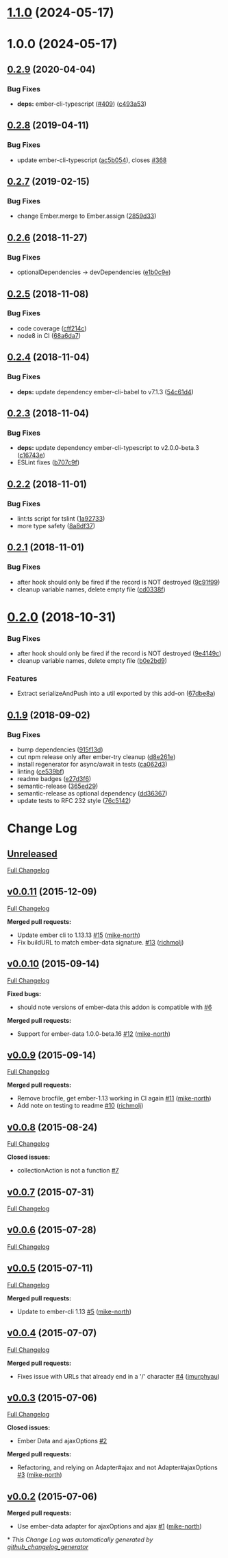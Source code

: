 # [1.1.0](https://github.com/1024pix/ember-api-actions/compare/v1.0.0...v1.1.0) (2024-05-17)

# 1.0.0 (2024-05-17)

## [0.2.9](https://github.com/mike-north/ember-api-actions/compare/v0.2.8...v0.2.9) (2020-04-04)


### Bug Fixes

* **deps:** ember-cli-typescript ([#409](https://github.com/mike-north/ember-api-actions/issues/409)) ([c493a53](https://github.com/mike-north/ember-api-actions/commit/c493a53))

## [0.2.8](https://github.com/mike-north/ember-api-actions/compare/v0.2.7...v0.2.8) (2019-04-11)


### Bug Fixes

* update ember-cli-typescript ([ac5b054](https://github.com/mike-north/ember-api-actions/commit/ac5b054)), closes [#368](https://github.com/mike-north/ember-api-actions/issues/368)

## [0.2.7](https://github.com/mike-north/ember-api-actions/compare/v0.2.6...v0.2.7) (2019-02-15)


### Bug Fixes

* change Ember.merge to Ember.assign ([2859d33](https://github.com/mike-north/ember-api-actions/commit/2859d33))

## [0.2.6](https://github.com/mike-north/ember-api-actions/compare/v0.2.5...v0.2.6) (2018-11-27)


### Bug Fixes

* optionalDependencies -> devDependencies ([e1b0c9e](https://github.com/mike-north/ember-api-actions/commit/e1b0c9e))

## [0.2.5](https://github.com/mike-north/ember-api-actions/compare/v0.2.4...v0.2.5) (2018-11-08)


### Bug Fixes

* code coverage ([cff214c](https://github.com/mike-north/ember-api-actions/commit/cff214c))
* node8 in CI ([68a6da7](https://github.com/mike-north/ember-api-actions/commit/68a6da7))

## [0.2.4](https://github.com/mike-north/ember-api-actions/compare/v0.2.3...v0.2.4) (2018-11-04)


### Bug Fixes

* **deps:** update dependency ember-cli-babel to v7.1.3 ([54c61d4](https://github.com/mike-north/ember-api-actions/commit/54c61d4))

## [0.2.3](https://github.com/mike-north/ember-api-actions/compare/v0.2.2...v0.2.3) (2018-11-04)


### Bug Fixes

* **deps:** update dependency ember-cli-typescript to v2.0.0-beta.3 ([c16743e](https://github.com/mike-north/ember-api-actions/commit/c16743e))
* ESLint fixes ([b707c9f](https://github.com/mike-north/ember-api-actions/commit/b707c9f))

## [0.2.2](https://github.com/mike-north/ember-api-actions/compare/v0.2.1...v0.2.2) (2018-11-01)


### Bug Fixes

* lint:ts script for tslint ([1a92733](https://github.com/mike-north/ember-api-actions/commit/1a92733))
* more type safety ([8a8df37](https://github.com/mike-north/ember-api-actions/commit/8a8df37))

## [0.2.1](https://github.com/mike-north/ember-api-actions/compare/v0.2.0...v0.2.1) (2018-11-01)


### Bug Fixes

* after hook should only be fired if the record is NOT destroyed ([9c91f99](https://github.com/mike-north/ember-api-actions/commit/9c91f99))
* cleanup variable names, delete empty file ([cd0338f](https://github.com/mike-north/ember-api-actions/commit/cd0338f))

# [0.2.0](https://github.com/mike-north/ember-api-actions.git/compare/v0.1.9...v0.2.0) (2018-10-31)


### Bug Fixes

* after hook should only be fired if the record is NOT destroyed ([9e4149c](https://github.com/mike-north/ember-api-actions.git/commit/9e4149c))
* cleanup variable names, delete empty file ([b0e2bd9](https://github.com/mike-north/ember-api-actions.git/commit/b0e2bd9))


### Features

* Extract serializeAndPush into a util exported by this add-on ([67dbe8a](https://github.com/mike-north/ember-api-actions.git/commit/67dbe8a))

## [0.1.9](https://github.com/mike-north/ember-api-actions/compare/v0.1.8...v0.1.9) (2018-09-02)


### Bug Fixes

* bump dependencies ([915f13d](https://github.com/mike-north/ember-api-actions/commit/915f13d))
* cut npm release only after ember-try cleanup ([d8e261e](https://github.com/mike-north/ember-api-actions/commit/d8e261e))
* install regenerator for async/await in tests ([ca062d3](https://github.com/mike-north/ember-api-actions/commit/ca062d3))
* linting ([ce539bf](https://github.com/mike-north/ember-api-actions/commit/ce539bf))
* readme badges ([e27d3f6](https://github.com/mike-north/ember-api-actions/commit/e27d3f6))
* semantic-release ([365ed29](https://github.com/mike-north/ember-api-actions/commit/365ed29))
* semantic-release as optional dependency ([dd36367](https://github.com/mike-north/ember-api-actions/commit/dd36367))
* update tests to RFC 232 style ([76c5142](https://github.com/mike-north/ember-api-actions/commit/76c5142))

# Change Log

## [Unreleased](https://github.com/mike-north/ember-api-actions/tree/HEAD)

[Full Changelog](https://github.com/mike-north/ember-api-actions/compare/v0.0.11...HEAD)


## [v0.0.11](https://github.com/mike-north/ember-api-actions/tree/v0.0.11) (2015-12-09)
[Full Changelog](https://github.com/mike-north/ember-api-actions/compare/v0.0.10...v0.0.11)

**Merged pull requests:**

- Update ember cli to 1.13.13 [\#15](https://github.com/mike-north/ember-api-actions/pull/15) ([mike-north](https://github.com/mike-north))
- Fix buildURL to match ember-data signature. [\#13](https://github.com/mike-north/ember-api-actions/pull/13) ([richmolj](https://github.com/richmolj))

## [v0.0.10](https://github.com/mike-north/ember-api-actions/tree/v0.0.10) (2015-09-14)
[Full Changelog](https://github.com/mike-north/ember-api-actions/compare/v0.0.9...v0.0.10)

**Fixed bugs:**

- should note versions of ember-data this addon is compatible with [\#6](https://github.com/mike-north/ember-api-actions/issues/6)

**Merged pull requests:**

- Support for ember-data 1.0.0-beta.16 [\#12](https://github.com/mike-north/ember-api-actions/pull/12) ([mike-north](https://github.com/mike-north))

## [v0.0.9](https://github.com/mike-north/ember-api-actions/tree/v0.0.9) (2015-09-14)
[Full Changelog](https://github.com/mike-north/ember-api-actions/compare/v0.0.8...v0.0.9)

**Merged pull requests:**

- Remove brocfile, get ember-1.13 working in CI again [\#11](https://github.com/mike-north/ember-api-actions/pull/11) ([mike-north](https://github.com/mike-north))
- Add note on testing to readme [\#10](https://github.com/mike-north/ember-api-actions/pull/10) ([richmolj](https://github.com/richmolj))

## [v0.0.8](https://github.com/mike-north/ember-api-actions/tree/v0.0.8) (2015-08-24)
[Full Changelog](https://github.com/mike-north/ember-api-actions/compare/v0.0.7...v0.0.8)

**Closed issues:**

- collectionAction is not a function [\#7](https://github.com/mike-north/ember-api-actions/issues/7)

## [v0.0.7](https://github.com/mike-north/ember-api-actions/tree/v0.0.7) (2015-07-31)
[Full Changelog](https://github.com/mike-north/ember-api-actions/compare/v0.0.6...v0.0.7)

## [v0.0.6](https://github.com/mike-north/ember-api-actions/tree/v0.0.6) (2015-07-28)
[Full Changelog](https://github.com/mike-north/ember-api-actions/compare/v0.0.5...v0.0.6)

## [v0.0.5](https://github.com/mike-north/ember-api-actions/tree/v0.0.5) (2015-07-11)
[Full Changelog](https://github.com/mike-north/ember-api-actions/compare/v0.0.4...v0.0.5)

**Merged pull requests:**

- Update to ember-cli 1.13 [\#5](https://github.com/mike-north/ember-api-actions/pull/5) ([mike-north](https://github.com/mike-north))

## [v0.0.4](https://github.com/mike-north/ember-api-actions/tree/v0.0.4) (2015-07-07)
[Full Changelog](https://github.com/mike-north/ember-api-actions/compare/v0.0.3...v0.0.4)

**Merged pull requests:**

- Fixes issue with URLs that already end in a '/' character [\#4](https://github.com/mike-north/ember-api-actions/pull/4) ([jmurphyau](https://github.com/jmurphyau))

## [v0.0.3](https://github.com/mike-north/ember-api-actions/tree/v0.0.3) (2015-07-06)
[Full Changelog](https://github.com/mike-north/ember-api-actions/compare/v0.0.2...v0.0.3)

**Closed issues:**

- Ember Data and ajaxOptions [\#2](https://github.com/mike-north/ember-api-actions/issues/2)

**Merged pull requests:**

- Refactoring, and relying on Adapter\#ajax and not Adapter\#ajaxOptions [\#3](https://github.com/mike-north/ember-api-actions/pull/3) ([mike-north](https://github.com/mike-north))

## [v0.0.2](https://github.com/mike-north/ember-api-actions/tree/v0.0.2) (2015-07-06)
**Merged pull requests:**

- Use ember-data adapter for ajaxOptions and ajax [\#1](https://github.com/mike-north/ember-api-actions/pull/1) ([mike-north](https://github.com/mike-north))



\* *This Change Log was automatically generated by [github_changelog_generator](https://github.com/skywinder/Github-Changelog-Generator)*
